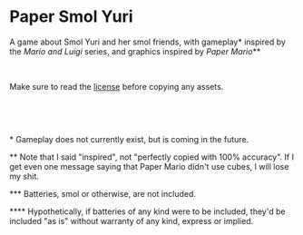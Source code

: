 # Paper Smol Yuri
A game about Smol Yuri and her smol friends, with gameplay\* inspired by the *Mario and Luigi* series, and graphics inspired by *Paper Mario*\*\*

&nbsp;

Make sure to read the [license](LICENSE.md) before copying any assets.

&nbsp;

&nbsp;

\* Gameplay does not currently exist, but is coming in the future.

\*\* Note that I said "inspired", not "perfectly copied with 100% accuracy". If I get even one message saying that Paper Mario didn't use cubes, I will lose my shit.

\*\*\* Batteries, smol or otherwise, are not included.

\*\*\*\* Hypothetically, if batteries of any kind were to be included, they'd be included "as is" without warranty of any kind, express or implied.
